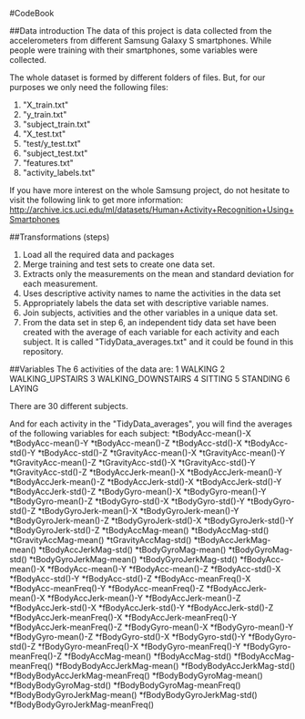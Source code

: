#CodeBook

##Data introduction
The data of this project is data collected from the accelerometers from different Samsung Galaxy S smartphones. While people were training with their smartphones, some variables were collected.

The whole dataset is formed by different folders of files. But, for our purposes we only need the following files:
1. "X_train.txt"
2. "y_train.txt"
3. "subject_train.txt"
4. "X_test.txt"
5. "test/y_test.txt"
6. "subject_test.txt"
7. "features.txt"
8. "activity_labels.txt"

If you have more interest on the whole Samsung project, do not hesitate to visit the following link to get more information:
http://archive.ics.uci.edu/ml/datasets/Human+Activity+Recognition+Using+Smartphones

##Transformations (steps)
1. Load all the required data and packages
2. Merge training and test sets to create one data set.
3. Extracts only the measurements on the mean and standard deviation for each measurement. 
4. Uses descriptive activity names to name the activities in the data set
5. Appropriately labels the data set with descriptive variable names. 
6. Join subjects, activities and the other variables in a unique data set.
7. From the data set in step 6, an independent tidy data set have been created with the average of each variable for each activity and each subject. It is called "TidyData_averages.txt" and it could be found in this repository.

##Variables
The 6 activities of the data are:
1 WALKING
2 WALKING_UPSTAIRS
3 WALKING_DOWNSTAIRS
4 SITTING
5 STANDING
6 LAYING

There are 30 different subjects.

And for each activity in the "TidyData_averages", you will find the averages of the following variables for each subject:
*tBodyAcc-mean()-X
*tBodyAcc-mean()-Y
*tBodyAcc-mean()-Z
*tBodyAcc-std()-X
*tBodyAcc-std()-Y
*tBodyAcc-std()-Z
*tGravityAcc-mean()-X
*tGravityAcc-mean()-Y
*tGravityAcc-mean()-Z 
*tGravityAcc-std()-X
*tGravityAcc-std()-Y 
*tGravityAcc-std()-Z 
*tBodyAccJerk-mean()-X
*tBodyAccJerk-mean()-Y 
*tBodyAccJerk-mean()-Z 
*tBodyAccJerk-std()-X 
*tBodyAccJerk-std()-Y 
*tBodyAccJerk-std()-Z 
*tBodyGyro-mean()-X 
*tBodyGyro-mean()-Y 
*tBodyGyro-mean()-Z 
*tBodyGyro-std()-X 
*tBodyGyro-std()-Y 
*tBodyGyro-std()-Z 
*tBodyGyroJerk-mean()-X 
*tBodyGyroJerk-mean()-Y 
*tBodyGyroJerk-mean()-Z 
*tBodyGyroJerk-std()-X 
*tBodyGyroJerk-std()-Y 
*tBodyGyroJerk-std()-Z 
*tBodyAccMag-mean()
*tBodyAccMag-std() 
*tGravityAccMag-mean() 
*tGravityAccMag-std() 
*tBodyAccJerkMag-mean() 
*tBodyAccJerkMag-std() 
*tBodyGyroMag-mean() 
*tBodyGyroMag-std() 
*tBodyGyroJerkMag-mean() 
*tBodyGyroJerkMag-std() 
*fBodyAcc-mean()-X 
*fBodyAcc-mean()-Y 
*fBodyAcc-mean()-Z 
*fBodyAcc-std()-X 
*fBodyAcc-std()-Y 
*fBodyAcc-std()-Z 
*fBodyAcc-meanFreq()-X 
*fBodyAcc-meanFreq()-Y 
*fBodyAcc-meanFreq()-Z 
*fBodyAccJerk-mean()-X 
*fBodyAccJerk-mean()-Y 
*fBodyAccJerk-mean()-Z 
*fBodyAccJerk-std()-X 
*fBodyAccJerk-std()-Y 
*fBodyAccJerk-std()-Z 
*fBodyAccJerk-meanFreq()-X 
*fBodyAccJerk-meanFreq()-Y 
*fBodyAccJerk-meanFreq()-Z 
*fBodyGyro-mean()-X 
*fBodyGyro-mean()-Y 
*fBodyGyro-mean()-Z 
*fBodyGyro-std()-X 
*fBodyGyro-std()-Y 
*fBodyGyro-std()-Z 
*fBodyGyro-meanFreq()-X 
*fBodyGyro-meanFreq()-Y 
*fBodyGyro-meanFreq()-Z 
*fBodyAccMag-mean() 
*fBodyAccMag-std() 
*fBodyAccMag-meanFreq() 
*fBodyBodyAccJerkMag-mean()
*fBodyBodyAccJerkMag-std() 
*fBodyBodyAccJerkMag-meanFreq() 
*fBodyBodyGyroMag-mean() 
*fBodyBodyGyroMag-std() 
*fBodyBodyGyroMag-meanFreq() 
*fBodyBodyGyroJerkMag-mean() 
*fBodyBodyGyroJerkMag-std() 
*fBodyBodyGyroJerkMag-meanFreq()
